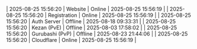 | 2025-08-25 15:56:20 | Website | Online | 2025-08-25 15:56:19 |
| 2025-08-25 15:56:20 | Registration | Online | 2025-08-25 15:56:19 |
| 2025-08-25 15:56:20 | Auth Server | Offline | 2025-08-18 09:33:31 |
| 2025-08-25 15:56:20 | Kezan (PvE) | Offline | 2025-08-03 17:58:02 |
| 2025-08-25 15:56:20 | Gurubashi (PvP) | Offline | 2025-08-23 21:44:06 |
| 2025-08-25 15:56:20 | Cloudflare | Online | 2025-08-25 15:56:19 |
